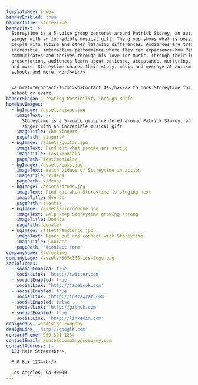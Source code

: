 ```yaml
---
templateKey: index
bannerEnabled: true
bannerTitle: Storeytime
bannerText: >-
  Storeytime is a 5-voice group centered around Patrick Storey, an autistic
  singer with an incredible musical gift. The group shows what is possible for
  people with autism and other learning differences. Audiences are treated to an
  incredible, interactive performance where they can experience how Patrick
  communicates and thrives through his love for music. Through their inspiring
  presentation, audiences learn about patience, acceptance, nurturing, gratitude
  and more. Storeytime shares their story, music and message at autism events,
  schools and more. <br/><br/>


  <a href="#contact-form"><b>Contact Us</b></a> to book Storeytime for your
  school or event.
bannerSlogan: Creating Possibility Through Music
homeNavImages:
  - bgImage: /assets/piano.jpg
    imageText: >-
      Storeytime is a 5-voice group centered around Patrick Storey, an autistic
      singer with an incredible musical gift
    imageTitle: The Singers
    pagePath: singers/
  - bgImage: /assets/guitar.jpg
    imageText: Find out what people are saying
    imageTitle: Testimonials
    pagePath: testimonials/
  - bgImage: /assets/bass.jpg
    imageText: Watch videos of Storeytime in action
    imageTitle: Videos
    pagePath: videos/
  - bgImage: /assets/drums.jpg
    imageText: Find out when Storeytime is singing next
    imageTitle: Events
    pagePath: events/
  - bgImage: /assets/microphone.jpg
    imageText: Help keep Storeytime growing strong
    imageTitle: Donate
    pagePath: donate/
  - bgImage: /assets/audience.jpg
    imageText: Reach out and connect with Storeytime
    imageTitle: Contact
    pagePath: '#contact-form'
companyName: Storeytime
companyLogo: /assets/300x300-ics-logo.png
socialIcons:
  - socialEnabled: true
    socialLink: 'http://twitter.com'
  - socialEnabled: true
    socialLink: 'http://facebook.com'
  - socialEnabled: true
    socialLink: 'http://instagram.com'
  - socialEnabled: false
    socialLink: 'http://github.com'
  - socialEnabled: true
    socialLink: 'http://linkedin.com'
designedBy: webdesign company
designLink: 'http://google.com'
contactPhone: 999 321 1234
contactEmail: awesomecompany@company.com
contactAddress: |-
  123 Main Street<br/>

  P.O Box 1234<br/>

  Los Angeles, CA 90000
---
```


